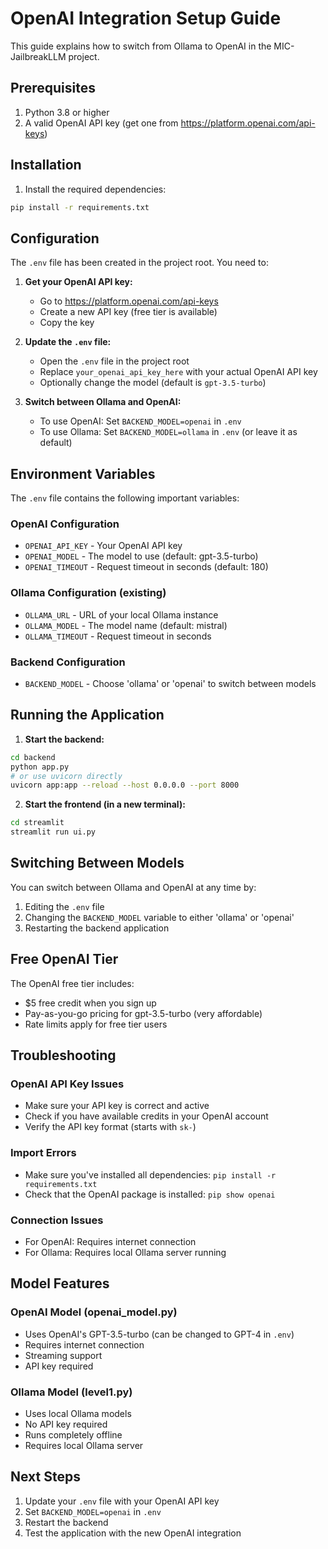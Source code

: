 # OpenAI Integration Setup Guide

This guide explains how to switch from Ollama to OpenAI in the MIC-JailbreakLLM project.

## Prerequisites

1. Python 3.8 or higher
2. A valid OpenAI API key (get one from https://platform.openai.com/api-keys)

## Installation

1. Install the required dependencies:
```bash
pip install -r requirements.txt
```

## Configuration

The `.env` file has been created in the project root. You need to:

1. **Get your OpenAI API key:**
   - Go to https://platform.openai.com/api-keys
   - Create a new API key (free tier is available)
   - Copy the key

2. **Update the `.env` file:**
   - Open the `.env` file in the project root
   - Replace `your_openai_api_key_here` with your actual OpenAI API key
   - Optionally change the model (default is `gpt-3.5-turbo`)
   
3. **Switch between Ollama and OpenAI:**
   - To use OpenAI: Set `BACKEND_MODEL=openai` in `.env`
   - To use Ollama: Set `BACKEND_MODEL=ollama` in `.env` (or leave it as default)

## Environment Variables

The `.env` file contains the following important variables:

### OpenAI Configuration
- `OPENAI_API_KEY` - Your OpenAI API key
- `OPENAI_MODEL` - The model to use (default: gpt-3.5-turbo)
- `OPENAI_TIMEOUT` - Request timeout in seconds (default: 180)

### Ollama Configuration (existing)
- `OLLAMA_URL` - URL of your local Ollama instance
- `OLLAMA_MODEL` - The model name (default: mistral)
- `OLLAMA_TIMEOUT` - Request timeout in seconds

### Backend Configuration
- `BACKEND_MODEL` - Choose 'ollama' or 'openai' to switch between models

## Running the Application

1. **Start the backend:**
```bash
cd backend
python app.py
# or use uvicorn directly
uvicorn app:app --reload --host 0.0.0.0 --port 8000
```

2. **Start the frontend (in a new terminal):**
```bash
cd streamlit
streamlit run ui.py
```

## Switching Between Models

You can switch between Ollama and OpenAI at any time by:

1. Editing the `.env` file
2. Changing the `BACKEND_MODEL` variable to either 'ollama' or 'openai'
3. Restarting the backend application

## Free OpenAI Tier

The OpenAI free tier includes:
- $5 free credit when you sign up
- Pay-as-you-go pricing for gpt-3.5-turbo (very affordable)
- Rate limits apply for free tier users

## Troubleshooting

### OpenAI API Key Issues
- Make sure your API key is correct and active
- Check if you have available credits in your OpenAI account
- Verify the API key format (starts with `sk-`)

### Import Errors
- Make sure you've installed all dependencies: `pip install -r requirements.txt`
- Check that the OpenAI package is installed: `pip show openai`

### Connection Issues
- For OpenAI: Requires internet connection
- For Ollama: Requires local Ollama server running

## Model Features

### OpenAI Model (openai_model.py)
- Uses OpenAI's GPT-3.5-turbo (can be changed to GPT-4 in `.env`)
- Requires internet connection
- Streaming support
- API key required

### Ollama Model (level1.py)
- Uses local Ollama models
- No API key required
- Runs completely offline
- Requires local Ollama server

## Next Steps

1. Update your `.env` file with your OpenAI API key
2. Set `BACKEND_MODEL=openai` in `.env`
3. Restart the backend
4. Test the application with the new OpenAI integration


